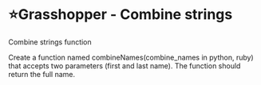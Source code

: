 # :star:Grasshopper - Combine strings

Combine strings function

Create a function named combineNames(combine_names in python, ruby) that accepts two parameters (first and last name). The function should return the full name.